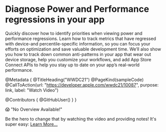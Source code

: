 # Diagnose Power and Performance regressions in your app

Quickly discover how to identify priorities when viewing power and performance regressions. Learn how to track metrics that have regressed with device-and percentile-specific information, so you can focus your efforts on optimization and save valuable development time. We’ll also show you how to track down common anti-patterns in your app that wear out device storage, help you customize your workflows, and add App Store Connect APIs to help you stay up to date on your app’s real-world performance.


@Metadata {
   @TitleHeading("WWDC21")
   @PageKind(sampleCode)
   @CallToAction(url: "https://developer.apple.com/wwdc21/10087", purpose: link, label: "Watch Video")

   @Contributors {
      @GitHubUser(<replace this with your GitHub handle>)
   }
}

😱 "No Overview Available!"

Be the hero to change that by watching the video and providing notes! It's super easy:
 [Learn More…](https://wwdcnotes.github.io/WWDCNotes/documentation/wwdcnotes/contributing)
